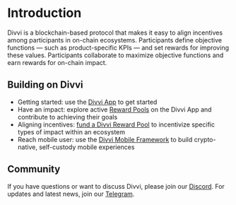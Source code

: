 # Introduction

Divvi is a blockchain-based protocol that makes it easy to align incentives among participants in on-chain ecosystems. Participants define objective functions — such as product-specific KPIs — and set rewards for improving these values. Participants collaborate to maximize objective functions and earn rewards for on-chain impact.

## Building on Divvi

- Getting started: use the [Divvi App](https://app.divvi.xyz) to get started
- Have an impact: explore active [Reward Pools](https://app.divvi.xyz) on the Divvi App and contribute to achieving their goals
- Aligning incentives: [fund a Divvi Reward Pool](./protocol/fund-managers) to incentivize specific types of impact within an ecosystem
- Reach mobile user: use the [Divvi Mobile Framework](./mobile-framework/overview) to build crypto-native, self-custody mobile experiences

## Community

If you have questions or want to discuss Divvi, please join our [Discord](https://discord.gg/EaxZDhMuDn).
For updates and latest news, join our [Telegram](https://t.me/letsdivvi).
